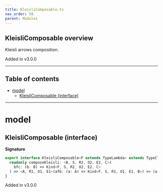 ```yaml
---
title: KleisliComposable.ts
nav_order: 58
parent: Modules
---
```


## KleisliComposable overview

Kleisli arrows composition.

Added in v3.0.0

---

<h2 class="text-delta">Table of contents</h2>

- [model](#model)
  - [KleisliComposable (interface)](#kleislicomposable-interface)

---

# model

## KleisliComposable (interface)

**Signature**

```ts
export interface KleisliComposable<F extends TypeLambda> extends TypeClass<F> {
  readonly composeKleisli: <B, S, R2, O2, E2, C>(
    bfc: (b: B) => Kind<F, S, R2, O2, E2, C>
  ) => <A, R1, O1, E1>(afb: (a: A) => Kind<F, S, R1, O1, E1, B>) => (a: A) => Kind<F, S, R1 & R2, O1 | O2, E1 | E2, C>
}
```

Added in v3.0.0
